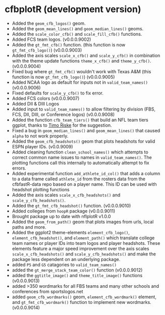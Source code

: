 # cfbplotR (development version)

* Added the `geom_cfb_logos()` geom.
* Added the `geom_mean_lines()` and `geom_median_lines()` geoms.
* Added the `scale_color_cfb()` and `scale_fill_cfb()` functions. 
* Added FCS team logos. (v0.0.0.9002)
* Added the `gt_fmt_cfb()` function. (this function is now `gt_fmt_cfb_logo()`) (v0.0.0.9003)
* Added the axis scales `scale_x_cfb()` and `scale_y_cfb()` in combination with the theme update functions `theme_x_cfb()` and `theme_y_cfb()`. (v0.0.0.9004)
* Fixed bug where `gt_fmt_cfb()` wouldn't work with Texas A&M (this function is now `gt_fmt_cfb_logo()`) (v0.0.0.9005) 
* Added NCAA logo as default for inputs not in `valid_team_names()`(v0.0.0.9006)
* Fixed defaults for `scale_y_cfb()` to fix error.
* Added FCS colors (v0.0.0.9007)
* Added DII & DIII Logos
* Added input to `valid_team_names()` to allow filtering by division (FBS, FCS, DII, DIII, or Conference logos) (v0.0.0.9008)
* Added the function `cfb_team_tiers()` that build an NFL team tiers ggplot, thanks to [Timo Riske](https://twitter.com/PFF_Moo) for the suggestion.
* Fixed a bug in `geom_median_lines()` and `geom_mean_lines()` that caused `alpha` to not work properly.
* Added the `geom_cfb_headshots()` geom that plots headshots for valid ESPN player IDs. (v0.0.9009)
* Added cleaning function `clean_school_names()` which attempts to correct common name issues to names in `valid_team_names()`. The plotting functions call this internally to automatically attempt to fix errors.
* Added experimental function `add_athlete_id_col()` that adds a column to a data frame called `athlete_id` from the rosters data from the cfbfastR-data repo based on a player name. This ID can be used with headshot plotting functions
* Added the axis scales `scale_x_cfb_headshots()` and `scale_y_cfb_headshots()`.
* Added the `gt_fmt_cfb_headshot()` function. (v0.0.0.9010)
* Added colleges from `hoopR` package (v0.0.0.9011)
* Brought package up to date with nflplotR v1.0.0
* Added the `geom_from_path()` geom that plots images from urls, local paths and more.
* Added the ggplot2 theme-elements `element_cfb_logo()`, `element_cfb_headshot()`, 
and `element_path()` which translate college team names or player IDs into team logos and player headshots. These elements feature a major speed improvement over the axis scales `scale_x_cfb_headshots()` and `scale_y_cfb_headshots()` and make the package less dependent on an underlying package.
* added `P5` and `G5` catagories to `valid_team_names()`
* added the `gt_merge_stack_team_color()` function (v0.0.0.9012)
* added the `ggtitle_image()` and `theme_title_image()` functions (v0.0.0.9013)
* added >350 wordmarks for all FBS teams and many other schools and conferences from sportslogos.net
* added `geom_cfb_wordmarks()` geom, `element_cfb_wordmark()` element, and `gt_fmt_cfb_wordmark()` function to implement new wordmarks. (v0.0.0.9014)
